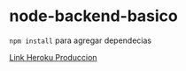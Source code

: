 # node-backend-basico
```npm install``` para agregar dependecias

[Link Heroku Produccion](https://cafenode-js.herokuapp.com/#)
